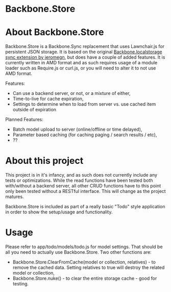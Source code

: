 Backbone.Store
======================================================================

# About Backbone.Store
Backbone.Store is a Backbone.Sync replacement that uses Lawnchair.js for persistent JSON storage. It is based on the original [Backbone.localstorage 
sync extension by jeromegn](https://github.com/jeromegn/Backbone.localStorage), but does have a couple of added features.  It is currently written in AMD format and as such
requires usage of a module loader such as Require.js or curl.js, or you will need to alter it to not use AMD format.

Features:
 
 * Can use a backend server, or not, or a mixture of either,
 * Time-to-live for cache expiration,
 * Settings to determine when to load from server vs. use cached item outside of expiration
 
Planned Features:
 
 * Batch model upload to server (online/offline or time delayed),
 * Parameter based caching (for caching paging / search results / etc),
 * ??

# About this project
This project is in it's infancy, and as such does not currently include any tests or optimizations. While the read functions have been tested both with/without 
a backend server, all other CRUD functions have to this point only been tested without a RESTful interface. This will change as the project matures.  

Backbone.Store is included as part of a really basic "Todo" style application in order to show the setup/usage and functionality. 

# Usage
Please refer to app/todo/models/todo.js for model settings. That should be all you need to actually use Backbone.Store.  Two other functions are:
 
* Backbone.Store.ClearFromCache(model or collection, relatives)  - to remove the cached data. Setting relatives to true will destroy the related model or collection,
* Backbone.Store.nuke() - to clear the entire storage cache - good for testing.
	
